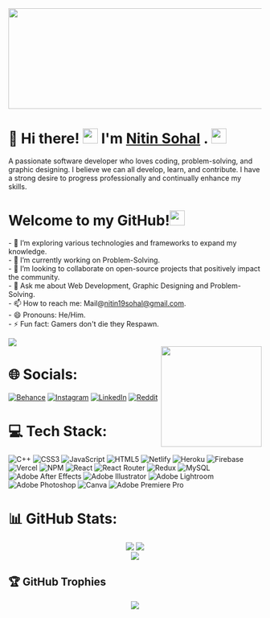 

<img height="200" width="1000" src="https://github.com/NitinSohal/NitinSohal/assets/78746703/3e169118-6b38-488d-8d88-72547c194691"  />




# 💫 Hi there! <img height="30" src="https://github.com/NitinSohal/NitinSohal/assets/78746703/e5861212-12cd-4a92-87b2-474698d40d99"  /> I'm [Nitin Sohal](https://nitin-sohal-portfolio.netlify.app/) . <img height="30" src="https://github.com/NitinSohal/NitinSohal/assets/78746703/bfa6d281-a692-4f37-8270-063815d2d502"  />

A passionate software developer who loves coding, problem-solving, and graphic designing. I believe we can all develop, learn, and contribute. I have a strong desire to progress professionally and continually enhance my skills.<br><be>
# Welcome to my GitHub!<img  height="30" src="https://github.com/NitinSohal/NitinSohal/assets/78746703/266abe4a-cbd4-48a1-8761-29cd7f363d0c"  />
<be>- 🌱 I’m exploring various technologies and frameworks to expand my knowledge.<br>- 🔭 I’m currently working on Problem-Solving.<br>- 👯 I’m looking to collaborate on open-source projects that positively impact the community.<br>- 💬 Ask me about Web Development, Graphic Designing and Problem-Solving.<br>- 📫 How to reach me: Mail@nitin19sohal@gmail.com.<br>- 😄 Pronouns: He/Him.<br>- ⚡ Fun fact: Gamers don't die they Respawn.
<br/>
<div align="left">
  <img src="https://profile-counter.glitch.me/NitinSohal/count.svg?"  />
</div>

<img align="right" height="200" src="https://github.com/NitinSohal/NitinSohal/assets/78746703/56a695e1-4c18-4a01-90bf-a12e24d5005c"  />


# 🌐 Socials:
[![Behance](https://img.shields.io/badge/Behance-1769ff?logo=behance&logoColor=white)](https://behance.net/nitinsohal) [![Instagram](https://img.shields.io/badge/Instagram-%23E4405F.svg?logo=Instagram&logoColor=white)](https://instagram.com/the_nitin_sohal) [![LinkedIn](https://img.shields.io/badge/LinkedIn-%230077B5.svg?logo=linkedin&logoColor=white)](https://linkedin.com/in/nitin-sohal-262547202) [![Reddit](https://img.shields.io/badge/Reddit-%23FF4500.svg?logo=Reddit&logoColor=white)](https://reddit.com/user/EngineeringOutside19) 

# 💻 Tech Stack:
![C++](https://img.shields.io/badge/c++-%2300599C.svg?style=for-the-badge&logo=c%2B%2B&logoColor=white) ![CSS3](https://img.shields.io/badge/css3-%231572B6.svg?style=for-the-badge&logo=css3&logoColor=white) ![JavaScript](https://img.shields.io/badge/javascript-%23323330.svg?style=for-the-badge&logo=javascript&logoColor=%23F7DF1E) ![HTML5](https://img.shields.io/badge/html5-%23E34F26.svg?style=for-the-badge&logo=html5&logoColor=white) ![Netlify](https://img.shields.io/badge/netlify-%23000000.svg?style=for-the-badge&logo=netlify&logoColor=#00C7B7) ![Heroku](https://img.shields.io/badge/heroku-%23430098.svg?style=for-the-badge&logo=heroku&logoColor=white) ![Firebase](https://img.shields.io/badge/firebase-%23039BE5.svg?style=for-the-badge&logo=firebase) ![Vercel](https://img.shields.io/badge/vercel-%23000000.svg?style=for-the-badge&logo=vercel&logoColor=white) ![NPM](https://img.shields.io/badge/NPM-%23000000.svg?style=for-the-badge&logo=npm&logoColor=white) ![React](https://img.shields.io/badge/react-%2320232a.svg?style=for-the-badge&logo=react&logoColor=%2361DAFB) ![React Router](https://img.shields.io/badge/React_Router-CA4245?style=for-the-badge&logo=react-router&logoColor=white) ![Redux](https://img.shields.io/badge/redux-%23593d88.svg?style=for-the-badge&logo=redux&logoColor=white) ![MySQL](https://img.shields.io/badge/mysql-%2300f.svg?style=for-the-badge&logo=mysql&logoColor=white) ![Adobe After Effects](https://img.shields.io/badge/Adobe%20After%20Effects-9999FF.svg?style=for-the-badge&logo=Adobe%20After%20Effects&logoColor=white) ![Adobe Illustrator](https://img.shields.io/badge/adobeillustrator-%23FF9A00.svg?style=for-the-badge&logo=adobeillustrator&logoColor=white) ![Adobe Lightroom](https://img.shields.io/badge/Adobe%20Lightroom-31A8FF.svg?style=for-the-badge&logo=Adobe%20Lightroom&logoColor=white) ![Adobe Photoshop](https://img.shields.io/badge/adobephotoshop-%2331A8FF.svg?style=for-the-badge&logo=adobephotoshop&logoColor=white) ![Canva](https://img.shields.io/badge/Canva-%2300C4CC.svg?style=for-the-badge&logo=Canva&logoColor=white) ![Adobe Premiere Pro](https://img.shields.io/badge/Adobe%20Premiere%20Pro-9999FF.svg?style=for-the-badge&logo=Adobe%20Premiere%20Pro&logoColor=white)

# 📊 GitHub Stats:

<div align="center">
  <img  src="https://github-readme-stats-sigma-five.vercel.app/api?username=NitinSohal&theme=radical&hide_border=false&include_all_commits=true&count_private=true"/>
  <img  src="https://github-readme-streak-stats.herokuapp.com/?user=NitinSohal&theme=radical&hide_border=false"/><br/>
  <img  src="https://github-readme-stats-sigma-five.vercel.app/api/top-langs/?username=NitinSohal&theme=radical&hide_border=false&include_all_commits=true&count_private=true&layout=compact"/><br/>
</div>

## 🏆 GitHub Trophies
<div align="center">
  <img align="center" src="https://github-profile-trophy.vercel.app/?username=NitinSohal&theme=radical&no-frame=false&no-bg=false&margin-w=4"/><br/>
</div>

